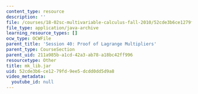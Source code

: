 ```yaml
---
content_type: resource
description: ''
file: /courses/18-02sc-multivariable-calculus-fall-2010/52cde3b6ce1279fd9ee5dcdd0dd5d9a8_mk_lib.jar
file_type: application/java-archive
learning_resource_types: []
ocw_type: OCWFile
parent_title: 'Session 40: Proof of Lagrange Multipliers'
parent_type: CourseSection
parent_uid: 211a985b-a1cd-42a3-ab78-a18bc42ff996
resourcetype: Other
title: mk_lib.jar
uid: 52cde3b6-ce12-79fd-9ee5-dcdd0dd5d9a8
video_metadata:
  youtube_id: null
---
```

